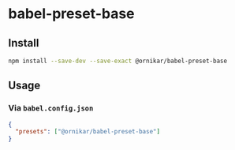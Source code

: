 # babel-preset-base

## Install

```bash
npm install --save-dev --save-exact @ornikar/babel-preset-base
```

## Usage

### Via `babel.config.json`

```json
{
  "presets": ["@ornikar/babel-preset-base"]
}
```
